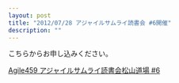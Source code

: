 ```yaml
---
layout: post
title: "2012/07/28 アジャイルサムライ読書会 #6開催"
description: ""
---
```


こちらからお申し込みください。

[Agile459 アジャイルサムライ読書会松山道場 #6](http://agile459.doorkeeper.jp/events/1476)

